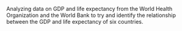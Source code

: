 Analyzing data on GDP and life expectancy from the World Health Organization and the World Bank to try and identify the relationship between the GDP and life expectancy of six countries.
